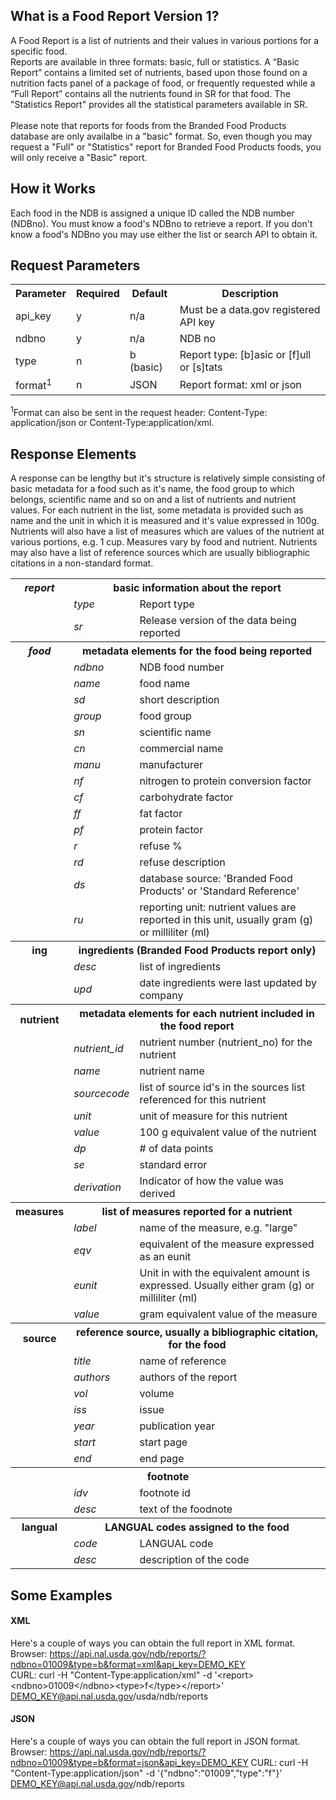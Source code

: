 ## What is a Food Report Version 1?   

A Food Report is a list of nutrients and their values in various portions for a specific food. 
<br/>
Reports are available in three formats: basic, full or statistics.  A “Basic Report” contains a limited set of nutrients, based upon those found on a nutrition facts panel of a package of food, or frequently requested while a “Full Report” contains all the nutrients found in SR for that food. The "Statistics Report" provides all the statistical parameters available in SR. 
<br/>
<br/>
Please note that reports for foods from the Branded Food Products database are only availalbe in a "basic" format.  So, even though you may request a "Full" or "Statistics" report for Branded Food Products foods, you will only receive a "Basic" report.

## How it Works

Each food in the NDB is assigned a unique ID called the NDB number (NDBno).  You must know a food's NDBno to retrieve a report.  If you don't know a food's NDBno you may use either the list or search API to obtain it.   

## Request Parameters  

<table>
<tr class="prop">
<th>Parameter</th><th>Required</th><th>Default</th><th>Description</th>
</tr> 
<tr class="even"><td >api_key</td><td class="value">y</td><td class="value">n/a</td><td class="value">Must be a data.gov registered API key</td>
<tr  class="odd"><td>ndbno</td><td>y</td><td>n/a</td><td>NDB no</td></tr>
<tr class="even"><td>type</td><td>n</td><td>b (basic)</td><td>Report type: [b]asic or [f]ull or [s]tats</td></tr> 
<tr class="odd"><td>format<sup>1</sup></td><td>n</td><td>JSON</td><td>Report format: xml or json</td></tr>
</table>
<sup>1</sup>Format can also be sent in the request header:  Content-Type: application/json or Content-Type:application/xml.   

## Response Elements

A response can be lengthy but it's structure is relatively simple consisting of basic metadata for a food such as it's name, the food group to which belongs, scientific name and so on and a list of nutrients and nutrient values.  For each nutrient in the list, some metadata is provided such as name and the unit in which it is measured and it's value expressed in 100g.  Nutrients will also have a list of measures which are values of the nutrient at various portions, e.g. 1 cup.  Measures vary by food and nutrient.  Nutrients may also have a list of reference sources which are usually bibliographic citations in a non-standard format. 
 
<table>
<tr>
<th style="font-style:italic">report</th><th colspan="2">basic information about the report</th></tr>  
</tr>
<tr><td></td><td style="font-style:italic">type</td><td> Report type </td></tr> 
<tr class="odd"><td></td><td style="font-style:italic">sr</td><td>Release version of the data being reported</td></tr>  
<tr>
<th style="font-style:italic">food</th><th colspan="2">metadata elements for the food being reported</th></tr>  
<tr class="odd"><td></td><td style="font-style:italic">ndbno</td><td>  NDB food number </td></tr>  
<tr><td></td><td style="font-style:italic">name</td><td> food name </td></tr> 
<tr class="odd"><td></td><td style="font-style:italic">sd</td><td> short description </td></tr> 
 <tr  ><td></td><td style="font-style:italic">group </td><td> food group</td></tr>
<tr class="odd"><td></td><td style="font-style:italic">sn</td><td> scientific name</td></tr>
<tr ><td></td><td style="font-style:italic">cn </td><td> commercial name</td></tr>
 <tr class="odd"><td></td><td style="font-style:italic">manu </td><td> manufacturer</td></tr>   
 <tr><td></td><td style="font-style:italic">nf</td><td> nitrogen to protein conversion factor </td></tr>
  <tr class="odd"><td></td><td style="font-style:italic">cf</td><td> carbohydrate factor </td></tr>   
 <tr><td></td><td style="font-style:italic">ff</td><td> fat factor </td></tr>  
 <tr class="odd"><td></td><td style="font-style:italic">pf</td><td> protein factor</td></tr> 
<tr ><td></td><td style="font-style:italic">r</td><td> refuse %</td></tr>  
 <tr class="odd"><td></td><td style="font-style:italic">rd</td><td> refuse description</td></tr>
 <tr><td></td><td style="font-style:italic">ds</td><td>database source: 'Branded Food Products' or 'Standard Reference'</td></tr>
 <tr class="odd"><td></td><td style="font-style:italic">ru</td><td>reporting unit: nutrient values are reported in this unit, usually gram (g) or milliliter (ml)</td></tr>
 
 <tr><th >ing</th><th  colspan="2">ingredients (Branded Food Products report only)</th></tr> 
 <tr><td></td><td><i>desc</i></td><td> list of ingredients</td></tr>  
 <tr><td></td><td><i>upd</i></td><td>date ingredients were last updated by company</td></tr>  
 <tr><th >nutrient </th><th colspan="2">metadata elements for each nutrient included in the food report</td></tr>   
 <tr class="odd"><td></td><td style="font-style:italic">nutrient_id </td><td> nutrient number (nutrient_no) for the nutrient</td></tr>
 <tr><td></td><td style="font-style:italic">name </td><td> nutrient name</td></tr>     
  <tr class="odd"><td></td><td style="font-style:italic">sourcecode</td><td> list of source id's in the sources list referenced for this nutrient</th></tr>   
 <tr><td></td><td style="font-style:italic">unit</td><td> unit of measure for this nutrient</td></tr>  
 <tr class="odd" ><td></td><td style="font-style:italic" >value</td><td> 100 g equivalent value of the nutrient </td></tr>  
  <tr><td></td><td style="font-style:italic">dp</td><td># of data points</td>   
  <tr class="odd"><td></td><td style="font-style:italic">se</td><td> standard error </td></tr>
   <tr ><td></td><td style="font-style:italic">derivation</td><td>Indicator of how the value was derived</th></tr>   

  <tr><th>measures </th><th  colspan="2"> list of measures reported for a nutrient</th></tr>  
  <tr class="odd"><td></td><td style="font-style:italic">label</td><td> name of the measure, e.g. "large"</td></tr> 
 <tr><td></td><td style="font-style:italic">eqv </td><td> equivalent of the measure expressed as an eunit</td></tr>
 <tr class="odd"><td></td><td style="font-style:italic">eunit</td><td>Unit in with the equivalent amount is expressed.  Usually either gram (g) or milliliter (ml)</td></tr>
 
  <tr class="odd"><td></td><td style="font-style:italic">value </td><td> gram equivalent value of the measure </td></tr>  
<tr><th > source </th><th  colspan="2"> reference source, usually a bibliographic citation, for the food </th></tr>   
<tr class="odd"><td></td><td style="font-style:italic">title</td><td> name of reference</td></tr>
 <tr><td></td><td style="font-style:italic">authors</td><td> authors of the report</td></tr>
 <tr class="odd"><td></td><td style="font-style:italic">vol</td><td> volume </td></tr> 
 <tr><td></td><td style="font-style:italic">iss</td><td> issue  </td></tr>   
  <tr class="odd"><td></td><td style="font-style:italic">year</td><td> publication year </td></tr>  
  <tr><td></td><td style="font-style:italic">start </td><td> start page </td></tr> 
  <tr class="odd"><td></td><td style="font-style:italic">end</td><td> end page  </td></tr>
<tr><th colspan="3" > footnote</th></tr>    
  <tr><td></td><td style="font-style:italic">idv</td><td> footnote id</td></tr> 
 <tr class="odd"><td></td><td style="font-style:italic">desc</td><td>text of the foodnote</td></tr>        
<tr><th >langual</th><th  colspan="2"> LANGUAL codes assigned to the food </th></tr> 
 <tr class="odd"><td></td><td style="font-style:italic">code</td><td> LANGUAL code </td></tr> 
 <tr><td></td><td style="font-style:italic">desc </td><td> description of the code</td></tr>   
 </table>
          
## Some Examples  

#### XML 

Here's a couple of ways you can obtain the full report in XML format.   
Browser: https://api.nal.usda.gov/ndb/reports/?ndbno=01009&type=b&format=xml&api_key=DEMO_KEY   
CURL:  curl -H "Content-Type:application/xml" -d '&lt;report&gt;&lt;ndbno&gt;01009&lt;/ndbno&gt;&lt;type&gt;f&lt;/type>&lt;/report&gt;' DEMO_KEY@api.nal.usda.gov/usda/ndb/reports  

#### JSON   

Here's a couple of ways you can obtain the full report in JSON format.   
Browser: https://api.nal.usda.gov/ndb/reports/?ndbno=01009&type=b&format=json&api_key=DEMO_KEY
CURL:  curl -H "Content-Type:application/json" -d '{"ndbno":"01009","type":"f"}' DEMO_KEY@api.nal.usda.gov/ndb/reports  
